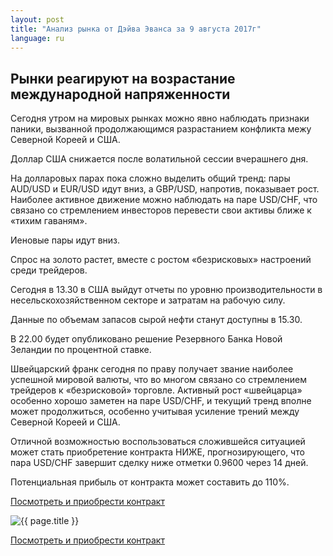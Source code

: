```yaml
---
layout: post
title: "Анализ рынка от Дэйва Эванса за 9 августа 2017г"
language: ru
---
```

## Рынки реагируют на возрастание международной напряженности

Сегодня утром на мировых рынках можно явно наблюдать признаки паники, вызванной продолжающимся разрастанием конфликта межу Северной Кореей и США.

Доллар США снижается после волатильной сессии вчерашнего дня.

На долларовых парах пока сложно выделить общий тренд: пары AUD/USD и EUR/USD идут вниз, а  GBP/USD, напротив, показывает рост. Наиболее активное движение можно наблюдать на паре  USD/CHF, что связано со стремлением инвесторов перевести свои активы ближе к «тихим гаваням». 

Иеновые пары идут вниз.

Спрос на золото растет, вместе с ростом «безрисковых» настроений среди трейдеров.
 
 
Сегодня в 13.30 в США выйдут отчеты по уровню производительности в несельскохозяйственном секторе и затратам на рабочую силу.

Данные по объемам запасов сырой нефти станут доступны в 15.30.

В 22.00 будет опубликовано решение Резервного Банка Новой Зеландии по процентной ставке.

 
Швейцарский франк сегодня по праву получает звание наиболее успешной мировой валюты, что во многом связано со стремлением трейдеров к «безрисковой» торговле. Активный рост «швейцарца» особенно хорошо заметен на паре USD/CHF, и текущий тренд вполне может продолжиться, особенно учитывая усиление трений между Северной Кореей и США.

Отличной возможностью воспользоваться сложившейся ситуацией может стать приобретение контракта НИЖЕ, прогнозирующего, что пара USD/CHF завершит сделку ниже отметки 0.9600 через 14 дней. 

Потенциальная прибыль от контракта может составить до 110%.


<a href="http://record.binary.com/_bivVDfg8lHux76XffYA0JmNd7ZgqdRLk/1/?market=forex&underlying=frxUSDCHF&formname=higherlower&duration_amount=14&duration_units=d&amount=10&amount_type=payout&expiry_type=duration&barrier=0.96&s=1&t=ybbPk0A3w1izjgc0KFYtip0co5lt24DG" target="_blank">Посмотреть и приобрести контракт</a>

<img src="{{ site.url }}/images/ru-09-aug-17.png" alt="{{ page.title }}"  title="{{ page.title }}">

<a href="%LINK%%?https://www.binary.com/d/trade.cgi?market=forex&underlying=frxUSDCHF&formname=higherlower&duration_amount=14&duration_units=d&amount=10&amount_type=payout&expiry_type=duration&barrier=0.96&s=1&t=ybbPk0A3w1izjgc0KFYtip0co5lt24DG" target="_blank">Посмотреть и приобрести контракт</a>